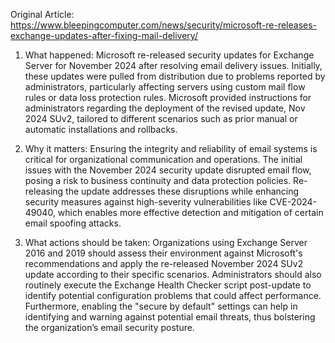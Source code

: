 Original Article: https://www.bleepingcomputer.com/news/security/microsoft-re-releases-exchange-updates-after-fixing-mail-delivery/

1) What happened: Microsoft re-released security updates for Exchange Server for November 2024 after resolving email delivery issues. Initially, these updates were pulled from distribution due to problems reported by administrators, particularly affecting servers using custom mail flow rules or data loss protection rules. Microsoft provided instructions for administrators regarding the deployment of the revised update, Nov 2024 SUv2, tailored to different scenarios such as prior manual or automatic installations and rollbacks.

2) Why it matters: Ensuring the integrity and reliability of email systems is critical for organizational communication and operations. The initial issues with the November 2024 security update disrupted email flow, posing a risk to business continuity and data protection policies. Re-releasing the update addresses these disruptions while enhancing security measures against high-severity vulnerabilities like CVE-2024-49040, which enables more effective detection and mitigation of certain email spoofing attacks.

3) What actions should be taken: Organizations using Exchange Server 2016 and 2019 should assess their environment against Microsoft's recommendations and apply the re-released November 2024 SUv2 update according to their specific scenarios. Administrators should also routinely execute the Exchange Health Checker script post-update to identify potential configuration problems that could affect performance. Furthermore, enabling the "secure by default" settings can help in identifying and warning against potential email threats, thus bolstering the organization’s email security posture.